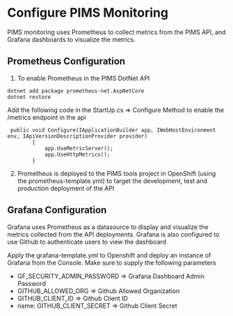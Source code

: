 # Configure PIMS Monitoring

PIMS monitoring uses Prometheus to collect metrics from the PIMS API, and Grafana dashboards to visualize the metrics.

## Prometheus Configuration

1. To enable Prometheus in the PIMS DotNet API

```
dotnet add package prometheus-net.AspNetCore
dotnet restore
```

Add the following code in the StartUp.cs => Configure Method to enable the /metrics endpoint in the api

```
 public void Configure(IApplicationBuilder app, IWebHostEnvironment env, IApiVersionDescriptionProvider provider)
        {
            app.UseMetricServer();
            app.UseHttpMetrics();
        }
```

2. Prometheus is deployed to the PIMS tools project in OpenShift (using the prometheus-template.yml) to target the development, test and production deployment of the API

## Grafana Configuration

Grafana uses Prometheus as a datasource to display and visualize the metrics collected from the API deployments. Grafana is also configured to use Github to authenticate users to view the dashboard

Apply the grafana-template.yml to Openshift and deploy an instance of Grafana from the Console. Make sure to supply the following parameters

- GF_SECURITY_ADMIN_PASSWORD => Grafana Dashboard Admin Password
- GITHUB_ALLOWED_ORG => Github Allowed Organization
- GITHUB_CLIENT_ID => Github Client ID
- name: GITHUB_CLIENT_SECRET => Github Client Secret
